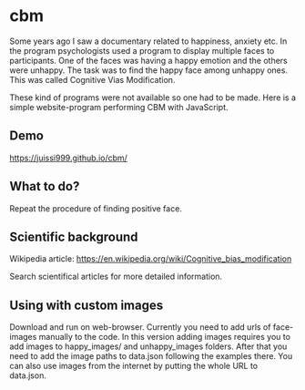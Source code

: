 # cbm
Some years ago I saw a documentary related to happiness, anxiety etc.
In the program psychologists used a program to display multiple
faces to participants. One of the faces was having a happy emotion
and the others were unhappy. The task was to find the happy face among
unhappy ones. This was called Cognitive Vias Modification.

These kind of programs were not available so one had to be made. Here is a simple
website-program performing CBM with JavaScript.

## Demo
https://juissi999.github.io/cbm/

## What to do?
Repeat the procedure of finding positive face.

## Scientific background
Wikipedia article:
https://en.wikipedia.org/wiki/Cognitive_bias_modification

Search scientifical articles for more detailed information.

## Using with custom images
Download and run on web-browser. Currently you need to add urls of face-images
manually to the code. In this version adding images requires you to add images
to happy_images/ and unhappy_images folders. After that you need to add the image
paths to data.json following the examples there. You can also use images from the
internet by putting the whole URL to data.json.
